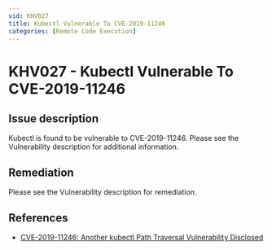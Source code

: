 ```yaml
---
vid: KHV027
title: Kubectl Vulnerable To CVE-2019-11246
categories: [Remote Code Execution]
---
```


# KHV027 - Kubectl Vulnerable To CVE-2019-11246

## Issue description

Kubectl is found to be vulnerable to CVE-2019-11246. Please see the Vulnerability description for additional information.

## Remediation

Please see the Vulnerability description for remediation.

## References

- [CVE-2019-11246: Another kubectl Path Traversal Vulnerability Disclosed](https://blog.aquasec.com/kubernetes-security-kubectl-cve-2019-11246)
